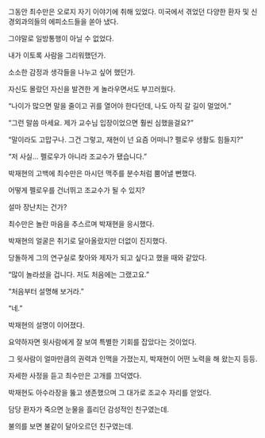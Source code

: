 그동안 최수만은 오로지 자기 이야기에 취해 있었다. 미국에서 겪었던 다양한 환자 및 신경외과의들의 에피소드들을 쏟아 냈다.

그야말로 일방통행이 아닐 수 없었다.

내가 이토록 사람을 그리워했던가.

소소한 감정과 생각들을 나누고 싶어 했던가.

자신도 몰랐던 자신을 발견한 게 놀라우면서도 부끄러웠다.

“나이가 많으면 말을 줄이고 귀를 열어야 한다던데, 나도 아직 갈 길이 멀었어.”

“그런 말씀 마세요. 제가 교수님 입장이었으면 훨씬 심했을걸요?”

“말이라도 고맙구나. 그건 그렇고, 재현이 넌 요즘 어떠니? 펠로우 생활도 힘들지?”

“저 사실… 펠로우가 아니라 조교수가 됐습니다.”

박재현의 고백에 최수만은 마시던 맥주를 분수처럼 뿜어낼 뻔했다.

어떻게 펠로우를 건너뛰고 조교수가 될 수 있지?

설마 장난치는 건가?

최수만은 놀란 마음을 추스르며 박재현을 응시했다.

박재현의 얼굴은 취기로 달아올랐지만 더없이 진지했다.

당돌하게 그의 연구실로 찾아와 제자가 되고 싶다고 했을 때와 같았다.

“많이 놀라셨을 겁니다. 저도 처음에는 그랬고요.”

“처음부터 설명해 보거라.”

“네.”

박재현의 설명이 이어졌다.

요약하자면 윗사람에게 잘 보여 특별한 기회를 잡았다는 것이었다.

그 윗사람이 얼마만큼의 권력과 인맥을 가졌는지, 박재현이 어떤 노력을 해 왔는지 등등.

자세한 사정을 듣고 최수만은 고개를 끄덕였다.

박재현도 아수라장을 뚫고 생존했으며 그 대가로 조교수 자리를 얻었다.

담당 환자가 죽으면 눈물을 흘리던 감성적인 친구였는데.

불의를 보면 불같이 달아오르던 친구였는데.